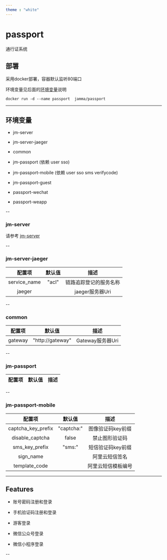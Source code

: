 ```yaml
---
theme : "white"
---
```


# passport

通行证系统

## 部署

采用docker部署，容器默认监听80端口

环境变量见后面的[环境变量](#环境变量)说明
```
docker run -d --name passport  jamma/passport
```

---

## <a name="环境变量">环境变量</a>

- jm-server

- jm-server-jaeger

- common

- jm-passport  (依赖 user sso)

- jm-passport-mobile (依赖 user sso sms verifycode)

- jm-passport-guest

- passport-wechat

- passport-weapp

--

### jm-server

请参考 [jm-server](https://github.com/jm-root/ms/tree/master/packages/jm-server)

--

### jm-server-jaeger

| 配置项 | 默认值 | 描述 |
| :-: | :-: | :-: |
|service_name|"acl"| 链路追踪登记的服务名称 |
|jaeger| |jaeger服务器Uri| 链路追踪服务器

--

### common

| 配置项 | 默认值 | 描述 |
| :-: | :-: | :-: |
|gateway|"http://gateway"|Gateway服务器Uri| 

--

### jm-passport

| 配置项 | 默认值 | 描述 |
| :-: | :-: | :-: |

--

### jm-passport-mobile

| 配置项 | 默认值 | 描述 |
| :-: | :-: | :-: |
|captcha_key_prefix|"captcha:"|图像验证码key前缀|
|disable_captcha|false|禁止图形验证码|
|sms_key_prefix|"sms:"|短信验证码key前缀|
|sign_name||阿里云短信签名|
|template_code||阿里云短信模板编号|

---

## Features

- 账号密码注册和登录

- 手机验证码注册和登录

- 游客登录

- 微信公众号登录

- 微信小程序登录

--
